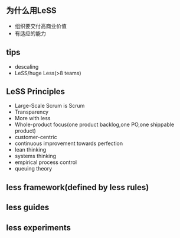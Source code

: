 ## 为什么用LeSS
+ 组织要交付高商业价值
+ 有适应的能力

## tips
+ descaling
+ LeSS/huge Less(>8 teams)

## LeSS Principles
+ Large-Scale Scrum is Scrum
+ Transparency
+ More with less
+ Whole-product focus(one product backlog,one PO,one shippable product)
+ customer-centric
+ continuous improvement towards perfection
+ lean thinking
+ systems thinking
+ empirical process control
+ queuing theory

## less framework(defined by less rules)

## less guides

## less experiments